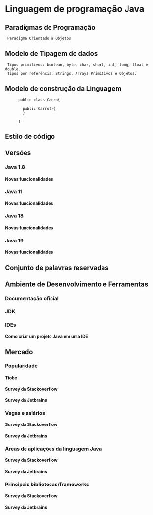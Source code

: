 # Linguagem de programação Java
  ## Paradigmas de Programação
     Paradigma Orientado a Objetos
  ## Modelo de Tipagem de dados
     Tipos primitivos: boolean, byte, char, short, int, long, float e double.
     Tipos por referência: Strings, Arrays Primitivos e Objetos.
  ## Modelo de construção da Linguagem
          public class Carro{
         
            public Carro(){
            }

          }
  ## Estilo de código
  ## Versões
 
 ### Java 1.8
 #### Novas funcionalidades 
 ### Java 11
 #### Novas funcionalidades
 ### Java 18
 #### Novas funcionalidades
 ### Java 19 
 #### Novas funcionalidades
  ## Conjunto de palavras reservadas
  ## Ambiente de Desenvolvimento e Ferramentas
  ### Documentação oficial
  ### JDK
  ### IDEs
 #### Como criar um projeto Java em uma IDE
  ## Mercado
   ### Popularidade 
 #### Tiobe
 #### Survey da Stackoverflow 
 #### Survey da Jetbrains 
  ### Vagas e salários 
  #### Survey da Stackoverflow 
  #### Survey da Jetbrains  
  ### Áreas de aplicações da linguagem Java 
   #### Survey da Stackoverflow 
 #### Survey da Jetbrains  
  ### Principais bibliotecas/frameworks 
 #### Survey da Stackoverflow 
 #### Survey da Jetbrains  
